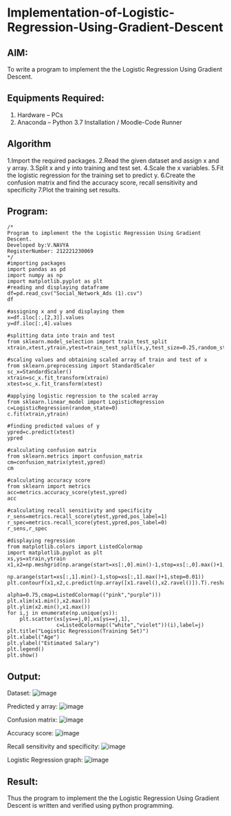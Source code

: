 # Implementation-of-Logistic-Regression-Using-Gradient-Descent

## AIM:
To write a program to implement the the Logistic Regression Using Gradient Descent.

## Equipments Required:
1. Hardware – PCs
2. Anaconda – Python 3.7 Installation / Moodle-Code Runner

## Algorithm
1.Import the required packages.
2.Read the given dataset and assign x and y array.
3.Split x and y into training and test set.
4.Scale the x variables.
5.Fit the logistic regression for the training set to predict y.
6.Create the confusion matrix and find the accuracy score, recall sensitivity and specificity
7.Plot the training set results.

## Program:
```
/*
Program to implement the the Logistic Regression Using Gradient Descent.
Developed by:V.NAVYA
RegisterNumber: 212221230069  
*/
#importing packages
import pandas as pd
import numpy as np
import matplotlib.pyplot as plt
#reading and displaying dataframe
df=pd.read_csv("Social_Network_Ads (1).csv")
df

#assigning x and y and displaying them
x=df.iloc[:,[2,3]].values
y=df.iloc[:,4].values 

#splitting data into train and test
from sklearn.model_selection import train_test_split
xtrain,xtest,ytrain,ytest=train_test_split(x,y,test_size=0.25,random_state=0)

#scaling values and obtaining scaled array of train and test of x
from sklearn.preprocessing import StandardScaler
sc_x=StandardScaler()
xtrain=sc_x.fit_transform(xtrain)
xtest=sc_x.fit_transform(xtest)

#applying logistic regression to the scaled array
from sklearn.linear_model import LogisticRegression
c=LogisticRegression(random_state=0)
c.fit(xtrain,ytrain)

#finding predicted values of y
ypred=c.predict(xtest)
ypred

#calculating confusion matrix
from sklearn.metrics import confusion_matrix
cm=confusion_matrix(ytest,ypred)
cm

#calculating accuracy score
from sklearn import metrics
acc=metrics.accuracy_score(ytest,ypred)
acc

#calculating recall sensitivity and specificity
r_sens=metrics.recall_score(ytest,ypred,pos_label=1)
r_spec=metrics.recall_score(ytest,ypred,pos_label=0)
r_sens,r_spec

#displaying regression 
from matplotlib.colors import ListedColormap
import matplotlib.pyplot as plt
xs,ys=xtrain,ytrain
x1,x2=np.meshgrid(np.arange(start=xs[:,0].min()-1,stop=xs[:,0].max()+1,step=0.01),
               np.arange(start=xs[:,1].min()-1,stop=xs[:,1].max()+1,step=0.01))
plt.contourf(x1,x2,c.predict(np.array([x1.ravel(),x2.ravel()]).T).reshape(x1.shape),
                            alpha=0.75,cmap=ListedColormap(("pink","purple")))
plt.xlim(x1.min(),x2.max())
plt.ylim(x2.min(),x1.max())
for i,j in enumerate(np.unique(ys)):
    plt.scatter(xs[ys==j,0],xs[ys==j,1],
                c=ListedColormap(("white","violet"))(i),label=j)
plt.title("Logistic Regression(Training Set)")
plt.xlabel("Age")
plt.ylabel("Estimated Salary")
plt.legend()
plt.show()
```


## Output:
Dataset:
![image](https://user-images.githubusercontent.com/94165327/173841039-8b5da57e-8aeb-4c5b-8670-851ca59bc45f.png)

Predicted y array:
![image](https://user-images.githubusercontent.com/94165327/173841114-70edf147-d5ac-44f0-a71d-8d8bd48e3571.png)

Confusion matrix:
![image](https://user-images.githubusercontent.com/94165327/173841171-87bcc91b-d579-42e0-a718-2d3aeda08576.png)

Accuracy score:
![image](https://user-images.githubusercontent.com/94165327/173841231-3112155d-2512-4a2a-9e70-2c4986bd7b1b.png)

Recall sensitivity and specificity:
![image](https://user-images.githubusercontent.com/94165327/173841300-a0dac957-f61b-4910-a1c6-a6aa9c1d6764.png)

Logistic Regression graph:
![image](https://user-images.githubusercontent.com/94165327/173841370-939f7ef8-31a6-40f4-a3fc-b2bbf55df1e8.png)



## Result:
Thus the program to implement the the Logistic Regression Using Gradient Descent is written and verified using python programming.

